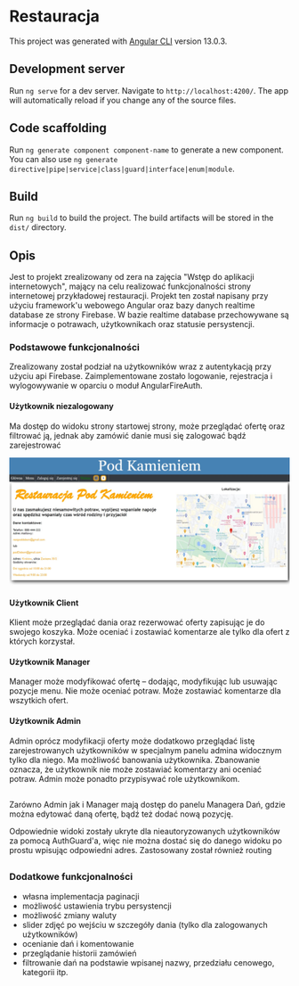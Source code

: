 # Restauracja

This project was generated with [Angular CLI](https://github.com/angular/angular-cli) version 13.0.3.

## Development server

Run `ng serve` for a dev server. Navigate to `http://localhost:4200/`. The app will automatically reload if you change any of the source files.

## Code scaffolding

Run `ng generate component component-name` to generate a new component. You can also use `ng generate directive|pipe|service|class|guard|interface|enum|module`.

## Build

Run `ng build` to build the project. The build artifacts will be stored in the `dist/` directory.

## Opis 

Jest to projekt zrealizowany od zera na zajęcia "Wstęp do aplikacji internetowych", mający na celu realizować funkcjonalności strony internetowej przykładowej restauracji. Projekt ten został napisany przy użyciu framework'u webowego Angular oraz bazy danych realtime database ze strony Firebase. W bazie realtime database przechowywane są informacje o potrawach, użytkownikach oraz statusie persystencji.

### Podstawowe funkcjonalności 

Zrealizowany został podział na użytkowników wraz z autentykacją przy użyciu api Firebase. Zaimplementowane zostało logowanie, rejestracja i wylogowywanie w oparciu o moduł AngularFireAuth.

#### Użytkownik niezalogowany

Ma dostęp do widoku strony startowej strony, może przeglądać ofertę oraz filtrować ją, jednak aby zamówić danie musi się zalogować bądź zarejestrować

![HomeView](https://github.com/Gygrus/Angular-restaurant-app-project/blob/master/images/Widok%20Home.jpg)

#### Użytkownik Client

Klient może przeglądać dania oraz rezerwować oferty zapisując je do swojego koszyka. Może oceniać i zostawiać komentarze ale tylko dla ofert z których 
korzystał. 

#### Użytkownik Manager

Manager może modyfikować ofertę – dodając, modyfikując lub usuwając pozycje menu. Nie 
może oceniać potraw. Może zostawiać komentarze dla wszytkich ofert. 

#### Użytkownik Admin

Admin oprócz modyfikacji oferty może dodatkowo przeglądać listę zarejestrowanych 
użytkowników w specjalnym panelu admina widocznym tylko dla niego. Ma możliwość banowania użytkownika. Zbanowanie oznacza, że użytkownik nie 
może zostawiać komentarzy ani oceniać potraw. Admin może ponadto przypisywać role użytkownikom.

##

Zarówno Admin jak i Manager mają dostęp do panelu Managera Dań, gdzie można edytować daną ofertę, bądź też dodać nową pozycję.

Odpowiednie widoki zostały ukryte dla nieautoryzowanych użytkowników za pomocą AuthGuard'a, więc nie można dostać się do danego widoku po prostu wpisując odpowiedni adres. Zastosowany został również routing

##
### Dodatkowe funkcjonalności

- własna implementacja paginacji
- możliwość ustawienia trybu persystencji
- możliwość zmiany waluty
- slider zdjęć po wejściu w szczegóły dania (tylko dla zalogowanych użytkowników)
- ocenianie dań i komentowanie
- przeglądanie historii zamówień
- filtrowanie dań na podstawie wpisanej nazwy, przedziału cenowego, kategorii itp.
